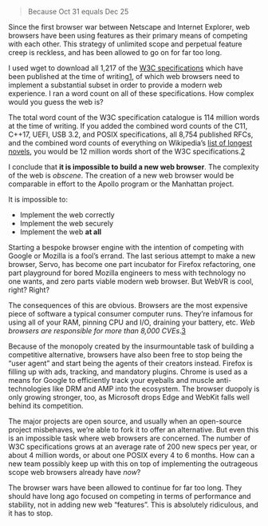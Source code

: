 > Because Oct 31 equals Dec 25

Since the first browser war between Netscape and Internet Explorer, web browsers have been using features as their primary means of competing with each other. This strategy of unlimited scope and perpetual feature creep is reckless, and has been allowed to go on for far too long.

I used wget to download all 1,217 of the [W3C specifications](https://www.w3.org/TR/) which have been published at the time of writing[1](https://drewdevault.com/2020/03/18/Reckless-limitless-scope.html#fn:1), of which web browsers need to implement a substantial subset in order to provide a modern web experience. I ran a word count on all of these specifications. How complex would you guess the web is?

The total word count of the W3C specification catalogue is 114 million words at the time of writing. If you added the combined word counts of the C11, C++17, UEFI, USB 3.2, and POSIX specifications, all 8,754 published RFCs, and the combined word counts of everything on Wikipedia’s [list of longest novels](https://en.wikipedia.org/wiki/List_of_longest_novels), you would be 12 million words short of the W3C specifications.[2](https://drewdevault.com/2020/03/18/Reckless-limitless-scope.html#fn:2)

I conclude that **it is impossible to build a new web browser**. The complexity of the web is _obscene_. The creation of a new web browser would be comparable in effort to the Apollo program or the Manhattan project.

It is impossible to:

- Implement the web correctly
- Implement the web securely
- Implement the web **at all**

Starting a bespoke browser engine with the intention of competing with Google or Mozilla is a fool’s errand. The last serious attempt to make a new browser, Servo, has become one part incubator for Firefox refactoring, one part playground for bored Mozilla engineers to mess with technology no one wants, and zero parts viable modern web browser. But WebVR is cool, right? Right?

The consequences of this are obvious. Browsers are the most expensive piece of software a typical consumer computer runs. They’re infamous for using all of your RAM, pinning CPU and I/O, draining your battery, etc. _Web browsers are responsible for more than 8,000 CVEs_.[3](https://drewdevault.com/2020/03/18/Reckless-limitless-scope.html#fn:3)

Because of the monopoly created by the insurmountable task of building a competitive alternative, browsers have also been free to stop being the “user agent” and start being the agents of their creators instead. Firefox is filling up with ads, tracking, and mandatory plugins. Chrome is used as a means for Google to efficiently track your eyeballs and muscle anti-technologies like DRM and AMP into the ecosystem. The browser duopoly is only growing stronger, too, as Microsoft drops Edge and WebKit falls well behind its competition.

The major projects are open source, and usually when an open-source project misbehaves, we’re able to fork it to offer an alternative. But even this is an impossible task where web browsers are concerned. The number of W3C specifications grows at an average rate of 200 new specs per year, or about 4 million words, or about one POSIX every 4 to 6 months. How can a new team possibly keep up with this on top of implementing the outrageous scope web browsers already have _now_?

The browser wars have been allowed to continue for far too long. They should have long ago focused on competing in terms of performance and stability, not in adding new web “features”. This is absolutely ridiculous, and it has to stop.
